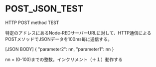 # POST_JSON_TEST
HTTP POST method TEST

特定のアドレスにあるNode-REDサーバーURLに対して、HTTP通信によるPOSTメソッドでJSONデータを100ms毎に送信する。

[JSON BODY]
{
  "parameter2": nn,
  "parameter1": nn
}

nn = (0-100)までの整数。インクリメント（＋１）動作する
